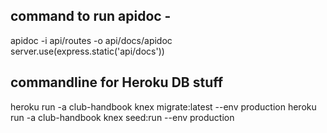 ## command to run apidoc - 
apidoc -i api/routes -o api/docs/apidoc
server.use(express.static('api/docs'))

## commandline for Heroku DB stuff
heroku run -a club-handbook knex migrate:latest --env production
heroku run -a club-handbook knex seed:run --env production
